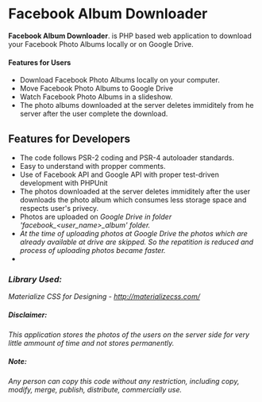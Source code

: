 # Facebook Album Downloader

**Facebook Album Downloader**. is PHP based web application to download your Facebook Photo Albums locally or on Google Drive.

#### Features for Users
 - Download Facebook Photo Albums locally on your computer.
 - Move Facebook Photo Albums to Google Drive
 - Watch Facebook Photo Albums in a slideshow.
 - The photo albums downloaded at the server deletes immiditely from he server after the user complete the download.

## Features for Developers
- The code follows PSR-2 coding and PSR-4 autoloader standards.
- Easy to understand with propper comments.
- Use of Facebook API and Google API with proper test-driven development with PHPUnit
- The photos downloaded at the server deletes immiditely after the user downloads the photo album which consumes less storage space and respects user's privecy.
- Photos are uploaded on <i class="icon-provider-gdrive" />Google Drive in folder 'facebook_<user_name>_album' folder.
- At the time of uploading photos at <i class="icon-provider-gdrive" />Google Drive the photos which are already available at drive are skipped. So the repatition is reduced and process of uploading photos became faster.
- 

### Library Used:
Materialize CSS for Designing - http://materializecss.com/


##### Disclaimer:
This application stores the photos of the users on the server side for very little ammount of time and not stores permanently.

##### Note:
Any person can copy this code without any restriction, including copy, modify, merge, publish, distribute, commercially use.
